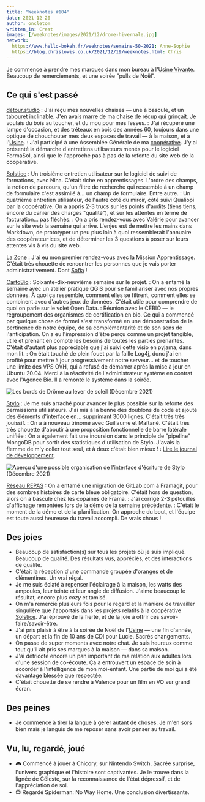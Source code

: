 ```yaml
---
title: "Weeknotes #104"
date: 2021-12-20
author: oncletom
written_in: Crest
images: [/weeknotes/images/2021/12/drome-hivernale.jpg]
network:
  https://www.hello-bokeh.fr/weeknotes/semaine-50-2021: Anne-Sophie
  https://blog.chrislowis.co.uk/2021/12/19/weeknotes.html: Chris
---
```


Je commence à prendre mes marques dans mon bureau à l'[Usine Vivante]. Beaucoup de remerciements, et une soirée "pulls de Noël".

<!--more-->

## Ce qui s'est passé

[détour.studio]
: J'ai reçu mes nouvelles chaises — une à bascule, et un tabouret inclinable. J'en avais marre de ma chaise de récup qui grinçait. Je voulais du bois au toucher, et du mou pour mes fesses.
: J'ai récupéré une lampe d'occasion, et des tréteaux en bois des années 60, toujours dans une optique de chouchouter mes deux espaces de travail — à la maison, et à l'[Usine][Usine Vivante].
: J'ai participé à une Assemblée Générale de ma [coopérative][Solstice]. J'y ai présenté la démarche d'entretiens utilisateurs menés pour le logiciel FormaSol, ainsi que le l'approche pas à pas de la refonte du site web de la coopérative.

[Solstice]
: Un troisième entretien utilisateur sur le logiciel de suivi de formations, avec Nina. C'était riche en apprentissages. L'ordre des champs, la notion de parcours, qu'un filtre de recherche qui ressemble à un champ de formulaire c'est assimilé à… un champ de formulaire. Entre autre.
: Un quatrième entretien utilisateur, de l'autre coté du miroir, côté suivi Qualiopi par la coopérative. On a appris 2-3 trucs sur les points d'audits (tiens tiens, encore du cahier des charges "qualité"), et sur les attentes en terme de facturation… pas fléchés.
: On a pris rendez-vous avec Valérie pour avancer sur le site web la semaine qui arrive. L'enjeu est de mettre les mains dans Markdown, de prototyper un peu plus loin à quoi ressemblerait l'annuaire des coopérateur·ices, et de déterminer les 3 questions à poser sur leurs attentes vis à vis du site web.

[La Zone]
: J'ai eu mon premier rendez-vous avec la Mission Apprentissage. C'était très chouette de rencontrer les personnes que je vais porter administrativement. Dont [Sofia] !

[CartoBio]
: Soixante-dix-neuvième semaine sur le projet.
: On a entamé la semaine avec un atelier pratique QGIS pour se familiariser avec nos propres données. À quoi ça ressemble, comment elles se filtrent, comment elles se combinent avec d'autres jeux de données. C'était utile pour comprendre de quoi on parle sur le volet Open Data.
: Réunion avec le CEBIO — le regroupement des organismes de certification en bio. Ce qui a commencé par quelque chose de formel s'est transformé en une démonstration de la pertinence de notre équipe, de sa complémentarité et de son sens de l'anticipation. On a eu l'impression d'être perçu comme un projet tangible, utile et prenant en compte les besoins de toutes les parties prenantes. C'était d'autant plus appréciable que j'ai suivi cette visio en pyjama, dans mon lit.
: On était touché de plein fouet par la faille Log4j, donc j'ai en profité pour mettre à jour progressivement notre serveur… et de toucher une limite des VPS OVH, qui a refusé de démarrer après la mise à jour en Ubuntu 20.04. Merci à la réactivité de l'administrateur système en contrat avec l'Agence Bio. Il a remonté le système dans la soirée.

![](/weeknotes/images/2021/12/drome-hivernale.jpg "Les bords de Drôme au lever de soleil (Décembre 2021)")

[Stylo]
: Je me suis arraché pour avancer le plus possible sur la refonte des permissions utilisateurs. J'ai mis à la benne des doublons de code et ajouté des éléments d'interface en… supprimant 3000 lignes. C'était très très jouissif.
: On a à nouveau trinomé avec Guillaume et Maïtané. C'était très très chouette d'aboutir à une proposition fonctionnelle de barre latérale unifiée
: On a également fait une incursion dans le principle de "pipeline" MongoDB pour sortir des statistiques d'utilisation de Stylo. J'avais la flemme de m'y coller tout seul, et à deux c'était bien mieux !
: [Lire le journal de développement](https://github.com/EcrituresNumeriques/stylo/blob/master/JOURNAL.md#mercredi-15-d%C3%A9cembre).

![](/weeknotes/images/2021/12/stylo-unique-sidebar.png "Aperçu d'une possible organisation de l'interface d'écriture de Stylo (Décembre 2021)")

[Réseau REPAS]
: On a entamé une migration de GitLab.com à Framagit, pour des sombres histoires de carte bleue obligatoire. C'était hors de question, alors on a basculé chez les copaines de Frama.
: J'ai corrigé 2-3 pétouilles d'affichage remontées lors de la démo de la semaine précédente.
: C'était le moment de la démo et de la planification. On approche du bout, et l'équipe est toute aussi heureuse du travail accompli. De vrais chous !

## Des joies

- Beaucoup de satisfaction(s) sur tous les projets où je suis impliqué. Beaucoup de qualité. Des résultats vus, appréciés, et des interactions de qualité.
- C'était la réception d'une commande groupée d'oranges et de clémentines. Un vrai régal.
- Je me suis éclaté à repenser l'éclairage à la maison, les watts des ampoules, leur teinte et leur angle de diffusion. J'aime beaucoup le résultat, encore plus _cozy_ et tamisé.
- On m'a remercié plusieurs fois pour le regard et la manière de travailler singulière que j'apportais dans les projets relatifs à la coopérative [Solstice]. J'ai éprouvé de la fierté, et de la joie à offrir ces savoir-faire/savoir-être.
- J'ai pris plaisir à être à la soirée de Noël de l'[Usine][Usine Vivante] — une fin d'année, un départ et la fin de 10 ans de CDI pour Lucie. Sacrés changements.
- On passe de super moments avec notre chat. Je suis heureux comme tout qu'il ait pris ses marques à la maison — dans sa maison.
- J'ai détricoté encore un pan important de ma relation aux adultes lors d'une session de co-écoute. Ça a entrouvert un espace de soin à accorder à l'intelligence de mon moi-enfant. Une partie de moi qui a été davantage blessée que respectée.
- C'était chouette de se rendre à Valence pour un film en VO sur grand écran.

## Des peines

- Je commence à tirer la langue à gérer autant de choses. Je m'en sors bien mais je languis de me reposer sans avoir penser au travail.

## Vu, lu, regardé, joué

- 🎮 Commencé à jouer à Chicory, sur Nintendo Switch. Sacrée surprise, l'univers graphique et l'histoire sont captivantes. Je le trouve dans la lignée de Céleste, sur la reconnaissance de l'état dépressif, et de l'appréciation de soi.
- 📺 Regardé Spiderman: No Way Home. Une conclusion divertissante.

[détour.studio]: /
[Solstice]: https://solstice.coop/
[Stylo]: https://github.com/EcrituresNumeriques/stylo
[CartoBio]: https://cartobio.org/
[Usine Vivante]: https://www.usinevivante.org
[La Zone]: http://la.zone
[YesWiki]: https://yeswiki.net
[NatureProgres]: http://np26.fr/
[Réseau REPAS]: http://www.reseaurepas.free.fr/

[Noémie]: https://noemiegirard.co
[Sandra]: https://sandrakpodar.net/
[Juliette]: https://twitter.com/ju_net01
[Sofia]: https://twitter.com/sofiaboulaarab
[Guillaume]: https://www.yuzutech.fr/
[Antoine]: https://www.quaternum.net/
[Yannick]: https://elsif.fr/
[Basile]: https://basilesimon.fr/
[Maïtané]: https://maiwann.net/
[Laurent]: https://cocotier.xyz/
[Audrey]: https://fr.linkedin.com/in/audreybramy
